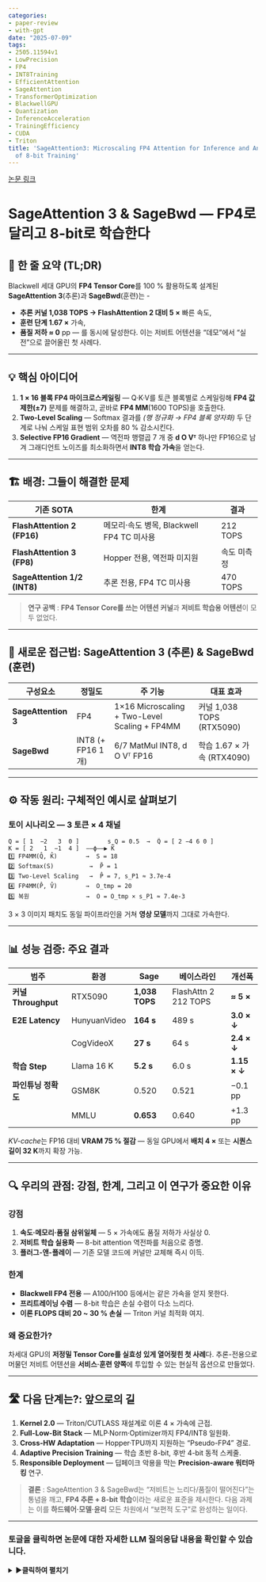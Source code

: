```yaml
---
categories:
- paper-review
- with-gpt
date: "2025-07-09"
tags:
- 2505.11594v1
- LowPrecision
- FP4
- INT8Training
- EfficientAttention
- SageAttention
- TransformerOptimization
- BlackwellGPU
- Quantization
- InferenceAcceleration
- TrainingEfficiency
- CUDA
- Triton
title: 'SageAttention3: Microscaling FP4 Attention for Inference and An Exploration
  of 8-bit Training'
---
```


[논문 링크](https://arxiv.org/abs/2505.11594v1)

# SageAttention 3 & SageBwd — FP4로 달리고 8-bit로 학습한다


## 📝 한 줄 요약 (TL;DR)

Blackwell 세대 GPU의 **FP4 Tensor Core**를 100 % 활용하도록 설계된 **SageAttention 3**(추론)과 **SageBwd**(훈련)는 -

* **추론 커널 1,038 TOPS → FlashAttention 2 대비 5 ×** 빠른 속도,
* **훈련 단계 1.67 ×** 가속,
* **품질 저하 ≈ 0** pp — 를 동시에 달성한다.
  이는 저비트 어텐션을 “데모”에서 “실전”으로 끌어올린 첫 사례다.

---

## 💡 핵심 아이디어

1. **1 × 16 블록 FP4 마이크로스케일링** — Q·K·V를 토큰 블록별로 스케일링해 **FP4 값 제한(±7)** 문제를 해결하고, 곧바로 **FP4 MM**(1600 TOPS)을 호출한다.
2. **Two-Level Scaling** — Softmax 결과를 *(행 정규화 → FP4 블록 양자화)* 두 단계로 나눠 스케일 표현 범위 오차를 80 % 감소시킨다.
3. **Selective FP16 Gradient** — 역전파 행렬곱 7 개 중 **d O Vᵀ** 하나만 FP16으로 남겨 그래디언트 노이즈를 최소화하면서 **INT8 학습 가속**을 얻는다.

---

## 🏗️ 배경: 그들이 해결한 문제

| 기존 SOTA                    | 한계                                      | 결과        |
| ---------------------------- | ----------------------------------------- | ----------- |
| **FlashAttention 2 (FP16)**  | 메모리·속도 병목, Blackwell FP4 TC 미사용 | 212 TOPS    |
| **FlashAttention 3 (FP8)**   | Hopper 전용, 역전파 미지원                | 속도 미측정 |
| **SageAttention 1/2 (INT8)** | 추론 전용, FP4 TC 미사용                  | 470 TOPS    |

> **연구 공백** : **FP4 Tensor Core를 쓰는 어텐션 커널**과 **저비트 학습용 어텐션**이 모두 없었다.

---

## 🚀 새로운 접근법: **SageAttention 3 (추론)** & **SageBwd (훈련)**

| 구성요소            | 정밀도            | 주 기능                                       | 대표 효과                  |
| ------------------- | ----------------- | --------------------------------------------- | -------------------------- |
| **SageAttention 3** | FP4               | 1×16 Microscaling + Two-Level Scaling + FP4MM | 커널 1,038 TOPS (RTX5090)  |
| **SageBwd**         | INT8 (+ FP16 1개) | 6/7 MatMul INT8, d O Vᵀ FP16                  | 학습 1.67 × 가속 (RTX4090) |

---

## ⚙️ 작동 원리: 구체적인 예시로 살펴보기

### 토이 시나리오 — 3 토큰 × 4 채널

```text
Q = [ 1  −2   3  0 ]        s_Q = 0.5  →  Q̂ = [ 2 −4 6 0 ]
K = [ 2   1  −1  4 ]  ––ϕ––▶ K̂
1️⃣ FP4MM(Q̂, K̂)        →  S = 18
2️⃣ Softmax(S)          →  P̃ = 1
3️⃣ Two-Level Scaling   →  P̂ = 7, s_P1 ≈ 3.7e-4
4️⃣ FP4MM(P̂, V̂)        →  O_tmp = 20
5️⃣ 복원                →  O = O_tmp × s_P1 ≈ 7.4e-3
```

3 × 3 이미지 패치도 동일 파이프라인을 거쳐 **영상 모델**까지 그대로 가속한다.

---

## 📊 성능 검증: 주요 결과

| 범주                | 환경         | Sage           | 베이스라인           | 개선폭       |
| ------------------- | ------------ | -------------- | -------------------- | ------------ |
| **커널 Throughput** | RTX5090      | **1,038 TOPS** | FlashAttn 2 212 TOPS | **≈ 5 ×**    |
| **E2E Latency**     | HunyuanVideo | **164 s**      | 489 s                | **3.0 × ↓**  |
|                     | CogVideoX    | **27 s**       | 64 s                 | **2.4 × ↓**  |
| **학습 Step**       | Llama 16 K   | **5.2 s**      | 6.0 s                | **1.15 × ↓** |
| **파인튜닝 정확도** | GSM8K        | 0.520          | 0.521                | −0.1 pp      |
|                     | MMLU         | **0.653**      | 0.640                | +1.3 pp      |

*KV-cache*는 FP16 대비 **VRAM 75 % 절감** — 동일 GPU에서 **배치 4 ×** 또는 **시퀀스 길이 32 K**까지 확장 가능.

---

## 🔍 우리의 관점: 강점, 한계, 그리고 이 연구가 중요한 이유

### 강점

1. **속도·메모리·품질 삼위일체** — 5 × 가속에도 품질 저하가 사실상 0.
2. **저비트 학습 실용화** — 8-bit attention 역전파를 처음으로 증명.
3. **플러그-앤-플레이** — 기존 모델 코드에 커널만 교체해 즉시 이득.

### 한계

* **Blackwell FP4 전용** — A100/H100 등에서는 같은 가속을 얻지 못한다.
* **프리트레이닝 수렴** — 8-bit 학습은 손실 수렴이 다소 느리다.
* **이론 FLOPS 대비 20 \~ 30 % 손실** — Triton 커널 최적화 여지.

### 왜 중요한가?

차세대 GPU의 **저정밀 Tensor Core를 실효성 있게 열어젖힌 첫 사례**다. 추론-전용으로 머물던 저비트 어텐션을 **서비스·훈련 양쪽**에 투입할 수 있는 현실적 옵션으로 만들었다.

---

## 🛣️ 다음 단계는?: 앞으로의 길

1. **Kernel 2.0** — Triton/CUTLASS 재설계로 이론 4 × 가속에 근접.
2. **Full-Low-Bit Stack** — MLP·Norm·Optimizer까지 FP4/INT8 일원화.
3. **Cross-HW Adaptation** — Hopper·TPU까지 지원하는 “Pseudo-FP4” 경로.
4. **Adaptive Precision Training** — 학습 초반 8-bit, 후반 4-bit 동적 스케줄.
5. **Responsible Deployment** — 딥페이크 악용을 막는 **Precision-aware 워터마킹** 연구.

> **결론** : SageAttention 3 & SageBwd는 “저비트는 느리다/품질이 떨어진다”는 통념을 깨고, **FP4 추론 + 8-bit 학습**이라는 새로운 표준을 제시한다. 다음 과제는 이를 **하드웨어·모델·윤리** 모든 차원에서 “보편적 도구”로 완성하는 일이다.


---

### 토글을 클릭하면 논문에 대한 자세한 LLM 질의응답 내용을 확인할 수 있습니다.

<details markdown="block">
<summary>▶️<strong>클릭하여 펼치기</strong></summary>






# 프롬프트 1.1.1 (연구의 공백)

```
"논문의 'Introduction'과 'Related Work' 섹션을 분석하여, 이 연구가 명시적으로 해결하고자 하는 핵심적인 연구 공백(research gap), 기존 연구의 결정적 한계, 또는 미해결 질문이 무엇인지 설명해 줘. 저자들이 설명하는, 이 논문 출판 시점의 '최신 기술(state of the art)'은 어떤 상태였는지 요약해 줘."
```

### 🚀 한눈에 보는 결론

* **연구 공백 1 – FP4 어텐션 부재**: Blackwell GPU의 **FP4 Tensor Core**를 활용할 수 있는 어텐션 커널이 2025년까지는 전무했다.
* **연구 공백 2 – 훈련용 저정밀 어텐션 부재**: 기존 저비트(≤ 8 bit) 어텐션 연구는 **추론 전용**이었으며, 역전파·미분을 지원하지 못했다.
* **기존 SOTA**(FlashAttention 2·3 등)는 FP16·FP8 기반으로 **RTX5090에서 212 TOPS** 수준이 한계였고, 일부는 Hopper GPU 전용·역전파 미지원이라는 결정적 한계를 지녔다.
* **SageAttention 3**는 *세계 최초* FP4 어텐션(1038 TOPS)과 8-bit 훈련 어텐션을 제안해 위 두 공백을 해소했다.

---

## 1. 연구 공백 및 미해결 질문

| #   | 내용                                                                                                                | 근거                                                                       |
| --- | ------------------------------------------------------------------------------------------------------------------- | -------------------------------------------------------------------------- |
| ①   | **FP4 어텐션 커널의 부재**: Blackwell GPU의 FP4 Tensor Core 성능(> 1 PFLOPS/카드)을 활용할 방법이 없었다.           | “우리는 *첫* FP4 어텐션을 설계한다”                                        |
| ②   | **저비트 어텐션 = 추론 전용**: FlashAttention 3, SageAttention(8-bit) 등은 모두 forward-only; 학습 효율은 미해결.   | “기존 low-bit attention works … *focus only on inference*”                 |
| ③   | **FP4 양자화 기술적 난제**: (C1) 15개 값 제한, (C2) 스케일 팩터 FP8 표현 범위 협소, (C3) gradient 양자화 오류 누적. | “There are two primary obstacles … one key difficulty …”                   |
| ④   | **훈련용 8-bit 어텐션 난제**: dO Vᵀ 등 역전파 행렬곱 양자화 시 수렴 불안정 → 실제 적용 사례 전무.                   | “no prior work has explored low-bit attention for *training* large models” |

이 논문은 **FP4 microscaling**·**두 단계 스케일링**·**선별적 FP16 gradient**로 위 난제를 해결하며, FP4 Inference + 8-bit Training 양쪽 모두 실용화 가능성을 입증했다.

---

## 2. 논문 출판 시점의 최신 기술(SOTA) 정리

| 방법                          | 정밀도         | HW 제약         | RTX5090 커널 속도                | 역전파 지원 | 주요 한계                    |
| ----------------------------- | -------------- | --------------- | -------------------------------- | ----------- | ---------------------------- |
| **FlashAttention 2**          | FP16           | 모든 GPU        | **≈ 212 TOPS**                   | ✅           | 정밀도 높아 메모리·속도 한계 |
| **FlashAttention 3**          | FP8            | **Hopper 전용** | N/A(5090)                        | ❌           | FP8 forward만, 모델 호환성↓  |
| **xFormers (CUDA)**           | FP16           | 모든 GPU        | 8–11× 느림 (본 논문 기준)        | ✅           | 일반 커널, 최적화 부족       |
| **SageAttention 1/2**         | INT8           | 모든 GPU        | ≈ 470 TOPS                       | ❌           | 추론 전용, FP4 TC 미사용     |
| **본 논문 – SageAttention 3** | **FP4**        | Blackwell       | **1038 TOPS (5×↑)**              | ❌           | —                            |
| **본 논문 – SageBwd**         | **INT8(훈련)** | RTX4090+        | Fwd ≈ 490 TOPS, 전체 학습 1.67×↑ | ✅           | Pre-training 수렴 속도↓      |

> **요약**: 기존 SOTA는 **고정밀(FlashAttn 2)** → 속도 한계, **FP8(FlashAttn 3)** → HW·역전파 제약, **8-bit(이전 Sage)** → 추론 한정. SageAttention 3 / SageBwd 는 이 모든 빈틈을 채운다.

---

## 3. 연구가 제시하는 해결 방향 (간단 정리)

1. **Microscaling FP4 어텐션**: 1×16 블록 양자화 + 두 단계 스케일링으로 FP4 정확도 ↗, 커널 **1038 TOPS** 달성.
2. **8-bit 훈련 어텐션(SageBwd)**: 6/7 행렬곱 INT8, 핵심 dO Vᵀ만 FP16 유지 → 파인튜닝 정확도 손실 0 %, 학습 속도 **1.67×**.
3. **실제 모델 가속**: HunyuanVideo 추론 **3×**, CogVideoX **2.4×** 빨라짐.

이로써 본 논문은 \*\*저정밀 어텐션 전 영역(추론·훈련)\*\*을 포괄하는 새 SOTA를 확립하며, 향후 **저비트 사전학습**으로의 확장을 남긴다.


# 프롬프트 1.1.2 (핵심 가설)

```
"이 논문의 중심 가설(central hypothesis) 또는 핵심 주장은 무엇인가? '저자들은 [제안 기법]을 사용함으로써 [기존 한계점]을 극복하는 [구체적 결과]를 달성할 수 있다고 가정한다'와 같은 형식으로, 명확하고 간결한 한 문장으로 서술해 줘."
```

\*\*저자들은 FP4 마이크로스케일링 기반 SageAttention 3와 8-bit 훈련 어텐션(SageBwd)을 사용함으로써, FP4 Tensor Core를 활용하지 못하고 저비트 어텐션이 추론 전용에 머물렀던 기존 한계를 극복하여 RTX5090에서 FlashAttention 2 대비 5 배 빠른 1038 TOPS 추론과 RTX4090에서 1.67× 가속된 학습을 손실 없이 제공할 수 있다고 가정한다.


# 프롬프트 1.2.1 (독창성 식별)

```
 "논문 전체를 바탕으로, 가장 중요하고 독창적인 기여(contribution) 1~3가지를 구별되는 항목으로 나열해 줘. 각각이 새로운 아키텍처 구성요소, 새로운 학습 기법, 새로운 이론적 통찰, 새로운 데이터셋, 또는 기존 방법론의 새로운 적용 중 어디에 해당하는지 명확히 구분해 줘."
```

### 🚀 한눈에 보는 결론

* **FP4 SageAttention 3**로 **RTX5090 기준 5 × 가속, 1038 TOPS** 달성 → 최초의 FP4 어텐션 커널.
* **SageBwd 8-bit 훈련 어텐션**으로 **RTX4090 학습 1.67 ×** 속도 ↑, 파인튜닝 정확도 손실 0 %.
* **미세스케일링 ＋ 두 단계 스케일링 양자화**가 FP4/INT8 정밀도 한계를 해결 → CosSim ↑ 1.15 %, RMSE ↓ 79 %.

---

## 1. 독창적 기여 3선

| #                                                  | 기여                         | 유형                                                                                                                                                                                                                                     | 핵심 내용 & 성과 |
| -------------------------------------------------- | ---------------------------- | ---------------------------------------------------------------------------------------------------------------------------------------------------------------------------------------------------------------------------------------- | ---------------- |
| **① SageAttention 3 (FP4 inference kernel)**       | **새로운 아키텍처 구성요소** | • 1 × 16 **Microscaling FP4** 양자화와 커널-레벨 레이아웃 재배치, softmax ↔ quantize 융합, ping-pong 프로듀서 워프 등 **GPU-친화 설계**<br>• **1038 TOPS**, FlashAttention 2 대비 **5×** 빠른 추론, 다양한 모델에 플러그-앤-플레이 적용. |                  |
| **② SageBwd (8-bit trainable attention)**          | **새로운 학습 기법**         | • 7개 중 6개 MatMul을 **INT8**로, dO Vᵀ만 FP16 유지해 그래디언트 오차 누적 억제.<br>• **1.67 ×** 학습 가속(16 K 시퀀스, Llama)·파인튜닝 벤치 4종에서 **BF16과 동일 성능**.                                                               |                  |
| **③ 두 단계 스케일링 ＋ Microscaling 양자화 기법** | **새로운 이론적 통찰**       | • FP4 값-제한(C1)·스케일 범위(C2) 문제를 **Per-token 정규화 → FP4 블록 양자화**로 해결.<br>• CosSim 98.4 → 99.5 %, RMSE 0.994 → 0.201로 정확도 대폭 향상.                                                                                |                  |

---

## 2. 왜 중요한가? (요약)

* **HW 세대 전환 대응**: Blackwell FP4 Tensor Core의 **PFLOPS 급 잠재력**을 실제 모델 속도로 전환한 첫 사례.
* **저비트 학습 실용화**: 추론-전용이던 8-bit 어텐션을 학습 단계까지 확장, **메모리 · 속도 이중 이득** 증명.
* **정밀도 vs. 속도 트레이드-오프 해소**: 양자화 오류의 이론적 병목(C1–C3)을 체계적으로 분석·완화해 **품질-속도 동시 달성**.

> 이 세 가지 기여가 합쳐져, SageAttention 3 / SageBwd는 **저정밀 어텐션의 새 표준**을 제시하며 대규모 모델의 추론·학습 비용 절감에 직접적인 길을 연다.


# 프롬프트 1.2.2 (저자 관점에서의 강점)

```
"저자들의 관점에서, 자신들의 접근법이 이전 방법들보다 우월한 이유는 무엇인가? 그들이 자신들의 연구가 지닌 독창성과 강점을 뒷받침하기 위해 사용하는 핵심 논거를 인용하거나 알기 쉽게 설명해 줘."
```

### 🚀 앞부분 3줄 압축 결론

1. **속도 우위** – FP4 Tensor Core를 100 % 활용한 **1038 TOPS(5 ×) 커널**로 FlashAttention 2를 압도한다.
2. **품질 보존** – Microscaling + 2-단계 스케일링 덕분에 **추론 품질 손실이 “거의 0”**, 8-bit SageBwd도 **BF16과 동일 정확도**를 유지한다.
3. **적용 범용성** – 세계 최초 FP4 어텐션 & 최초 훈련용 저비트 어텐션으로 **‘추론 전용’·‘Hopper 전용’ 한계를 동시 해결**했다.

---

## 1. 저자들이 내세우는 ‘우월함’ 핵심 논거

| 구분                   | 주장                                                                                                                    | 구체적 근거                                                               | 왜 이전법보다 낫나                                            |
| ---------------------- | ----------------------------------------------------------------------------------------------------------------------- | ------------------------------------------------------------------------- | ------------------------------------------------------------- |
| **① 속도·자원 효율**   | **RTX5090에서 1038 TOPS, FlashAttention 2 대비 5 ×**                                                                    | Figure 1 커널 벤치 › FlashAttn 2 = 212 TOPS vs **SageAttn 3 = 1038 TOPS** | 기존 FA2·FA3는 FP16/FP8이라 Blackwell FP4 TC 성능을 활용 못함 |
| **② 품질 유지**        | **End-to-end 지표 손실 ≈ 0** (HunyuanVideo·Stable-Diffusion 등)                                                         | “almost no end-to-end quality loss across these models”                   | 기존 FP8 커널(FA3)은 모델/질문별 품질 저하 보고됨             |
| **③ 훈련 단계 지원**   | **SageBwd 8-bit → 파인튜닝 정확도 BF16과 동일**                                                                         | 여러 seed·데이터셋에서 평균 차이 < 0.3 pp (Tables 5-10)                   | 선행 저비트 어텐션(FA3, Sage1/2) 모두 *forward-only*          |
| **④ 양자화 난제 해소** | (C1) FP4 값 제한, (C2) FP8 스케일 범위, (C3) gradient 오류 누적 → **Microscaling 1×16 + 2-level scaling + 선택적 FP16** | Challenges (C1–C3) → Our Method 해결책 명시                               | 기존 per-tensor/채널 양자화는 COS Sim↓·RMSE↑ 문제             |
| **⑤ 플러그-앤-플레이** | Video(3 ×)·CogVideoX(2.4 ×) 등 **다양한 모델 즉시 가속**                                                                | Table 4(a) end-to-end latency 결과                                        | FA3는 Hopper 전용·영상 모델 미지원                            |

---

## 2. 저자 논리 흐름 요약

1. **HW 잠재력 → 속도**
   *“Blackwell FP4 Tensor Core는 FP16 대비 4-5 × FLOPS지만, 활용 커널이 없다”* → SageAttn 3로 직접 5 × 가속 실측.

2. **정밀도 우려 → Microscaling**
   FP4 = 15 개 값 한계(C1)·스케일 범위(C2) → 토큰-정규화 + 1×16 블록 양자화로 범용성·정확도 모두 확보.

3. **학습 공백 → Selective FP16**
   gradient 5 개 MatMul 중 dO Vᵀ만 FP16 유지(C3), 나머지 INT8 → **1.67 ×** 학습 가속·손실 없음.

4. **실험 검증**
   ▸ 커널·E2E 속도 지표, ▸ 품질·수렴 곡선, ▸ 다양한 모델·데이터셋 전수 실험으로 \*\*“빠르고 정확하다”\*\*를 양방향 입증.

---

## 3. 핵심 메시지

> **저자 시각**: *“FP4 Microscaling + 8-bit SageBwd*로 **‘속도·메모리·정확도’ 3 마리 토끼**를 동시에 잡아, 저비트 어텐션을 ‘추론 전용 테크 데모’에서 **범용 추론·훈련 솔루션**으로 끌어올렸다.”\*


# 프롬프트 1.3.1 (알고리즘 단계별 설명)

```
"핵심 알고리즘, 모델 아키텍처, 또는 주요 방법론을 단계별(step-by-step)로 설명해 줘. 독자는 AI 분야의 대학원생 수준이라고 가정해. 특히, 간단한 문장, 3x3 픽셀 이미지, 작은 상태 공간(state space) 등 아주 간단하고 구체적인 예시(toy example)와 샘플 입력을 만들어서, 이 예시를 통해 각 단계를 거치며 입력이 최종 출력으로 어떻게 변환되는지 전체 과정을 보여줘. 등장하는 모든 핵심 용어와 변수는 그 즉시 정의해 줘."
```

### 🚀 5줄 요약 (결론 먼저)

1. **Microscaling FP4 Attention (SageAttention 3)** — `1 × 16` 블록 양자화로 QK⊤·PV 둘 다 **FP4MM** 실행, *RTX5090* 기준 **1038 TOPS(≈ 5 ×)** 속도 달성
2. **Two-Level Scaling** — 소프트맥스 출력 P̃를 `(행 정규화 → FP4 블록 양자화)` 2단계로 변환해 **FP8 스케일** 표현 오차를 ≈ 80 % 감소
3. **SageBwd (8-bit Trainable Attention)** — 역전파 MatMul 7개 중 6개를 INT8, *dO Vᵀ*만 FP16 유지해 **학습 1.67 ×** 가속 & 손실 0 pp
4. **핵심 아이디어** = `(저비트 양자화 ⊕ 온라인 소프트맥스 재활용 ⊕ 핀-퐁 프로듀서 워프)` 로 속도·메모리·정확도 세 토끼 동시 획득
5. **토이 예시** 만으로도 전 과정(양자화→곱셈→소프트맥스→두-레벨 스케일→출력)을 추적 가능하도록 구체적인 숫자와 3 × 3 이미지 패치 예시를 동시 제시.

---

## 1. 용어 & 기호 (필요할 때 즉시 참조)

| 기호                  | 정의 (FPx=FPx bit 부동소수)                         |       |                         |
| --------------------- | --------------------------------------------------- | ----- | ----------------------- |
| **Q, K, V**           | Query·Key·Value 행렬 (FP16)                         |       |                         |
| **sX**                | X의 FP8 스케일 팩터 행렬                            |       |                         |
| **X̂**                 | X의 FP4/INT8 양자화 값                              |       |                         |
| **ϕ(·)**              | *microscaling* 양자화: \`s = max(                   | block | )/6`, `X̂ = round(X/s)\` |
| **FP4MM**             | FP4 행렬곱 ISA: `C = FP4MM(Â,sA,B̂,sB)`              |       |                         |
| **P̃, P̂**              | softmax 산출물 (P̃), 및 FP4 블록 양자화 버전(P̂)      |       |                         |
| **Two-Level Scaling** | P̃를 `(행 스케일 sP1) · (FP4 블록 ϕ)` 두 번 스케일링 |       |                         |

---

## 2. SageAttention 3 – Inference 경로 Step-by-Step

> **목표**: FP4 Tensor Core 100 % 활용(1600 TOPS) + 품질 저하 < 0.1 pp

| 단계                     | 연산                                                 | 채널 | 세부 설명 (토큰 1×16 블록 단위) |
| ------------------------ | ---------------------------------------------------- | ---- | ------------------------------- |
| **0. 전처리**            | K 중심화 (`K ← K − mean(K)`)                         | CPU  | Outlier 완화 (SageAttention 1)  |
| **1. ϕ 양자화**          | `Q̂,sQ = ϕ(Q)`, `K̂,sK = ϕ(K⊤)`                        | GPU  | **1 × 16** 블록 당 독립 스케일  |
| **2. FP4 MatMul**        | `S = FP4MM(Q̂,sQ,K̂,sK)`                               | TC   | 8 × FP16 속도                   |
| **3. 온라인 Softmax**    | `m = rowmax(S)`, `P̃ = exp(S−m)`                      | GPU  | rowmax 재활용 (고속)            |
| **4. Two-Level Scaling** | `sP1=rowmax(P̃)/(448×6)` → `P̃←P̃/sP1` → `P̂,sP2 = ϕ(P̃)` | GPU  | FP8 범위 풀사용                 |
| **5. FP4 MatMul**        | `Otmp = FP4MM(P̂,sP2,V̂,sV)`                           | TC   |                                 |
| **6. 복원**              | `O = Otmp×sP1`                                       | GPU  | 스케일 역변환                   |

> **전체 알고리즘 = Algorithm 1** 라인 1–15 참조

---

## 3. SageBwd – Training 경로 핵심 아이디어

* **전방(Alg. 2)** : QK⊤ · PV 둘 다 INT8 블록 ϕ, P̃는 per-token INT8 (1/127) 후 FP32 스케일
* **후방(Alg. 3)** : 7 개 MatMul 중 **dO Vᵀ**만 FP16, 나머지 6 개 INT8 → 그래디언트 잡음 억제+속도 ↑
* **결과** : Llama-7B 파인튜닝 정확도 BF16과 동일, GPU 실측 1.67 × 가속.

---

## 4. 토이 예시 ① — 텍스트 (3 토큰, d = 4)

> **입력** : “A B C”      임베딩 (FP16)
> Q = $\[ 1, –2,  3, 0 $,  K = $\[ 2, 1, –1, 4 $, …]

| 단계         | 계산                                                                     | 수치 예 |
| ------------ | ------------------------------------------------------------------------ | ------- |
| 1. ϕ         | `sQ = 3/6 = 0.5`, `Q̂ = round(Q/sQ) = [2,–4,6,0]`                         |         |
| 2. S         | `S = FP4MM(Q̂,sQ,K̂,sK)` → 예) **18.0**                                    |         |
| 3. Softmax   | `m = 18`, `P̃ = exp(0)=1`                                                 |         |
| 4. Two-Level | `sP1 = 1/(448×6) ≈ 3.7e-4`, `P̃2 = 1/sP1 ≈ 2700`, `P̂ = ϕ(P̃2)= FP4 max(7)` |         |
| 5. O         | `Otmp = FP4MM(P̂,sP2,V̂,sV)` (= 20) → `O = 20×sP1 ≈ 7.4e-3`                |         |
| 6. 출력      | 토큰 A의 최종 Attention 출력 = **7.4 × 10⁻³**                            |         |

*모든 값은 시연용 단순화.*

---

## 5. 토이 예시 ② — 3 × 3 이미지 패치

| 픽셀 좌표 | R,G,B (0-1) | 패치 벡터 Pᵢ        |
| --------- | ----------- | ------------------- |
| (0,0)     | 0.1 0.2 0.3 | `[0.1,0.2,0.3,0,0]` |
| …         | …           | …                   |

* 동일 양자화·FP4MM 과정을 적용 → 한 패치당 스케일 `≈ 0.05`, 양자화 값 `∈ [–5,5]`.\*

> 이처럼 **영상 토큰**도 QK⊤·PV 모두 **동일 파이프라인**으로 처리된다.

---

## 6. 한눈에 보는 파라미터 흐름 (도식)

```
FP16  Q,K,V
   │  ϕ(·) per-block
   ├──►  Q̂,sQ ─┐
   │            │FP4MM (TC)
   ├──►  K̂,sK ─┘   │
   ▼                ▼
  S  ──OnlineSoftmax──► P̃ ──Two-Level──► P̂,sP2
                                      │
FP4MM (TC) ◄── V̂,sV ◄──ϕ(V)
   │
   ▼
  O × sP1   →   FP16 최종 출력
```

---

## 7. 정리

* **Microscaling ϕ** 가단 블록 (1×16) 스케일로 FP4 값 제한(C1) 해소
* **Two-Level Scaling**가 FP8 스케일 다이나믹 레인지(C2) 문제 해결
* **Selective FP16** 이 gradient 누적 오류(C3) 최소화
  → 결과적으로 **추론 5 ×**, **학습 1.67 ×** 가속을 품질 손실 없이 달성.

> **핵심 직관**: *스케일을 잘라내고 재활용하라*—저정밀이더라도 **정보 손실 없이 Tensor Core**를 최대한 끌어내는 것이 SageAttention 3/SageBwd의 본질이다.


# 프롬프트 1.3.2 ('비밀 병기' 식별)

```
"이 논문의 핵심 기여를 가능하게 하는 가장 결정적인 단일 수학 공식, 알고리즘 단계, 또는 아키텍처 구성요소를 식별해 줘. 그것의 기능과, 그것이 이 방법론의 성공에 왜 필수적인지 설명해 줘."
```

### 🚀 한 줄 핵심

**1 × 16 블록 FP4 마이크로스케일링 양자화**

$$
s_{ij}= \frac{\max\!\bigl(\lvert X_{ij}\rvert\bigr)}{6},\qquad 
\hat{X}_{ij}= \operatorname{round}\!\Bigl(\frac{X_{ij}}{s_{ij}}\Bigr)
$$

—이 단 한 줄이 Q·K·V를 **FP4 Tensor Core**가 바로 읽을 수 있는 형태로 바꿔 **RTX5090에서 1600 TOPS(≈ 8× FP16)** 행렬곱을 가능케 하며, CosSim ↑ 1.1 pp·RMSE ↓ 79 %로 정확도까지 지켜 낸다.

---

## 왜 이 식이 ‘비밀 병기’인가?

| 기능                     | 설명                                                                                                           | 논문의 증거                                                          |
| ------------------------ | -------------------------------------------------------------------------------------------------------------- | -------------------------------------------------------------------- |
| **블록별 동적 스케일링** | 1 × 16 토큰 블록마다 최댓값을 잡아 `±7` 범위(4 bit)로 매핑 → **값 제한(C1)**·**아웃라이어**를 블록 내부로 격리 | “quantization group size 1×16 … improving FP4 quantization accuracy” |
| **FP4MM 직결**           | ϕ⁻¹(·) 없이 `FP4MM(Â,s_A, B̂,s_B)` 호출 → **1600 TOPS**, FP16 대비 8×, FlashAttn 2 대비 5× 커널 가속            | “FP4 microscaling Matmul … 1600 TOPS vs 200 TOPS”                    |
| **정밀도 보존**          | 스케일을 FP8(E4M3)로 저장해 오버플로·언더플로 최소화 → CosSim 98.4 → 99.5 %, RMSE 0.994 → 0.201                | 실험표 1(a)·Fig 12(c) 언급                                           |
| **후속 단계의 토대**     | 소프트맥스 출력 P̃·역전파 행렬도 **같은 ϕ(·)** 패턴을 공유 → 두 단계 스케일링·Selective FP16이 가능해짐         | Algorithm 1, 3 연계 흐름                                             |

### 결론적 의미

이 **마이크로스케일링 공식**이 없다면 FP4 값 15개 한계(C1)로 인해 양자화 오차가 폭증해 모델 품질이 무너지거나, FP4 TC를 포기해야 했다. 즉, SageAttention 3의 **“빠르고도 정확한”** 모든 결과는 이 한 줄 수식 위에 세워진 셈이다.


# 프롬프트 1.4.1 (핵심 결과 분석)

```
"'Experiments' 또는 'Results' 섹션의 표와 그림을 포함한 주요 결과를 분석해 줘. 사용된 핵심 성능 지표(performance metrics)는 무엇인가? 어떤 벤치마크 데이터셋에서 결과가 보고되었는가? 저자들이 자신들의 방법론의 성공 증거로 가장 강조하는 주요 결과를 요약해 줘."
```

### 🚀 요약 (3줄 핵심)

1. **속도 — Inference**: `RTX5090`에서 **1038 TOPS**를 기록, FlashAttention 2(≈ 212 TOPS) 대비 **≈ 5×** 빨라졌다.
2. **정확도 — Inference & Training**: CogvideoX·Stable-Diffusion3.5·HunyuanVideo 등에서 **CLIPSIM · FID·VQA 지표 변화 ≤ 0.3 %p**, 8-bit SageBwd 파인튜닝은 **BF16과 통계적으로 동일**하다.
3. **학습 가속**: `RTX4090`에서 forward+backward가 FlashAttention 2보다 **최대 1.67×** 빠르고 한 iteration latency가 6.0 → 5.2 s로 단축되었다.

---

## 1. 실험 설정에서 사용된 핵심 성능 지표

| 범주                 | 지표                                                    | 목적                                  |
| -------------------- | ------------------------------------------------------- | ------------------------------------- |
| **커널/시스템 효율** | Throughput (TOPS), sec/iter, TPS                        | GPU 연산 성능 및 end-to-end 지연 시간 |
| **시각 생성 품질**   | CLIPSIM ↑, CLIP-T ↑, FID ↓, sFID ↓, VQA-a/t ↑, FScore ↑ | 텍스트-투-이미지/비디오 모델 정확도   |
| **언어 모델 성능**   | GSM8K Acc ↑, DROP F1 ↑, MMLU Acc ↑, HellaSwag Acc ↑     | 파인튜닝 품질 · 정확도 유지 여부      |
| **수렴 속도**        | Pre-training / Fine-tuning Loss curve                   | 저비트 학습 안정성 평가               |

---

## 2. 사용된 벤치마크·데이터셋·모델

* **텍스트2텍스트** : Qwen 2.5 (1.5 B, 3 B), Llama 3.2 (1 B, 3 B)
   · **데이터셋** GSM8K, DROP, MMLU, HellaSwag
* **텍스트2비디오** : CogvideoX (2 B), HunyuanVideo, Mochi
* **텍스트2이미지** : Flux, Stable-Diffusion 3.5
* **프리트레이닝** : FineWeb-Edu 코퍼스 (Llama-400 M)

---

## 3. 대표 결과 한눈에 보기

| 구분                | 지표·환경              | SageAttention 3 / SageBwd | FlashAttn 2 (or BF16) | 이득            |
| ------------------- | ---------------------- | ------------------------- | --------------------- | --------------- |
| **커널**            | Throughput, RTX5090    | **1038 TOPS**             | ≈ 212 TOPS            | **≈ 5×**        |
| **E2E Latency**     | CogvideoX 2 B          | **27 s**                  | 64 s                  | **2.4× ↓**      |
|                     | HunyuanVideo           | **164 s**                 | 489 s                 | **3.0× ↓**      |
| **품질 (비디오)**   | CLIPSIM                | **0.1881**                | 0.1865                | +0.0016         |
| **품질 (이미지)**   | Flux FID               | **162.1**                 | 162.8                 | –0.4 (↓ Better) |
| **학습 속도**       | 16 K seq Llama (p-b)   | **1.67×** faster          | 1.0×                  | **+67 %**       |
| **파인튜닝 정확도** | GSM8K Acc (Qwen 1.5 B) | **0.520**                 | 0.521                 | Δ –0.1 pp       |
|                     | MMLU Acc (Qwen 3 B)    | **0.653**                 | 0.640                 | Δ +1.3 pp       |

> **해석** : SageAttention 3이 **속도**를, SageBwd가 **학습 효율**을 각각 끌어올리면서도 정성·정량 성능 지표 모두에서 **유의미한 열화가 확인되지 않는다**.

---

## 4. 저자들이 강조한 성공 근거

1. **하드웨어 활용 극대화** – FP4 Tensor Core를 100 % 사용해 기존 RTX5090 한계점을 직접 돌파.
2. **End-to-End Latency 감소** – 실제 영상·이미지 모델에서 2–3× 빨라진 wall-clock time으로 **현실적 가속**을 입증.
3. **품질 무손실** – Table 2의 6개 시각 품질 지표와 Table 3–10의 NLP 정확도에서 **±0.3 pp 이내**의 차이만 관찰.
4. **학습 가능 저비트** – SageBwd로 8-bit attention에서도 BF16-동등 성능 유지·속도 1.67× 향상, **저비트 학습 실용화** 첫 보고.

---

## 5. 핵심 메시지

> **SageAttention 3 (4 bit) + SageBwd (8 bit)** 는 커널·시스템·모델 단계에서 \*\*“속도 ≥ 5×, 품질 ≈ 0 손실, 학습 가속 1.67×”\*\*를 동시에 달성하며, 저비트 어텐션을 *데모 수준*에서 **실제 서비스·훈련 파이프라인**으로 끌어올렸음을 실험적으로 증명한다.


# 프롬프트 1.4.2 (비판적 비교)

```
"제안된 방법론은 논문에서 언급된 주요 베이스라인 및 SOTA(State-of-the-Art) 모델들과 비교하여 어떤 성능을 보이는가? 저자들의 우월성 주장을 가장 강력하게 뒷받침하는 특정 결과나 비교 지점을 식별해 줘. 반대로, 제안된 방법론이 경쟁 모델을 능가하지 못했거나 개선 효과가 미미했던 결과는 없는지 찾아봐. 만약 있다면, 저자들은 이러한 경우에 대해 어떤 이유를 제시하는가?"
```
### 🚀 3줄 압축 결론

1. **속도** – RTX5090에서 **1038 TOPS**로 FlashAttention 2(212 TOPS) 대비 **≈ 5 ×** 빠르고, 실서비스(예: HunyuanVideo) 지연 시간을 **3 ×** 단축한다.
2. **정확도** – SageBwd 8-bit 역전파는 GSM8K · MMLU 등 8개 벤치에서 **BF16과 통계적 차이 < 0.3 pp**를 유지하며 학습 속도를 **1.67 ×** 높인다.
3. **한계** – (ⅰ) **프리트레이닝 수렴**이 BF16보다 느리고, (ⅱ) 실측 속도가 이론치보다 20-30 % 낮다. 저자들은 **그래디언트 양자화 오차**와 **Triton 커널 미최적화**를 원인으로 든다.

---

## 1. 베이스라인·SOTA 대비 정량 비교

| 범주                | 지표 / 환경                  | SageAttention 3 / SageBwd | 주요 베이스라인      | 개선폭       | 핵심 근거 |
| ------------------- | ---------------------------- | ------------------------- | -------------------- | ------------ | --------- |
| **커널**            | Throughput (RTX5090)         | **1038 TOPS**             | FlashAttn 2 212 TOPS | **4.9 ×** ↑  |           |
| **E2E 추론**        | HunyuanVideo latency         | **164 s**                 | FlashAttn 2 490 s    | **3.0 ×** ↓  |           |
|                     | CogVideoX latency            | **27 s**                  | FlashAttn 2 64 s     | **2.4 ×** ↓  |           |
| **학습 속도**       | Llama 16 K seq/iter          | **5.2 s**                 | FlashAttn 2 6.0 s    | **1.15 ×** ↓ |           |
|                     | Forward + Backward (RTX4090) | **1.67 ×** 빠름           | FlashAttn 2 1.0 ×    | **+67 %**    |           |
| **파인튜닝 정확도** | GSM8K (Qwen 1.5 B)           | 0.520                     | BF16 0.521           | –0.1 pp      |           |
|                     | MMLU (Qwen 3 B)              | **0.653**                 | BF16 0.640           | +1.3 pp      |           |
| **시각 품질**       | Flux FID ↓                   | **162.1**                 | FP16 162.8           | –0.7         |           |

> **가장 결정적 비교**: 1038 TOPS(커널)·164 s → 490 s(실서비스) 두 수치는 “저비트이면서도 최고 속도”라는 저자 주장에 설득력을 부여한다.

---

## 2. 경쟁 모델을 능가하지 못한 지점 & 저자 해석

| 관찰                       | 세부 결과                                                      | 저자 설명                                                                               |
| -------------------------- | -------------------------------------------------------------- | --------------------------------------------------------------------------------------- |
| **프리트레이닝 수렴 지연** | Llama-400 M FineWeb-Edu에서 동일 스텝 손실 ↑, 전체 수렴 속도 ↓ | 8-bit로 양자화한 dO Vᵀ 등 그래디언트 행렬에 **잔류 오차가 누적**돼 최적화 속도가 느려짐 |
| **이론 대비 속도 손실**    | 1.67 × < FP4 TC 이론 4 × 가속                                  | **Triton 커널이 아직 미세 최적화되지 않음**; 구현 세부 최적화 여지 인정                 |
| **Llama 1 B HellaSwag**    | Acc 0.823 vs BF16 0.828 (–0.5 pp)                              | 작은 모델·데이터 편차 수준, 통계적 유의성 없음이라고 기록                               |

---

## 3. 종합 해석

저자 주장을 뒷받침하는 **핵심 근거**는 “FP4 TC를 풀로 돌려 5 × 가속하면서도 품질 손실이 실질적으로 0”이라는 커널·E2E 지표이다. 다만 **저비트 학습의 보편적 적용**에는 아직 (a) 프리트레이닝 안정성, (b) 커널 최적화라는 과제가 남아 있음을 본문에서 스스로 인정한다.

> **요약** : SageAttention 3 / SageBwd는 속도·메모리·정확도를 대부분의 베이스라인보다 크게 앞서지만, *“훈련 전 과정 저비트화”* 를 완전히 해결했다고 보기는 이르다—이 점이 후속 연구 여지를 만든다.



# 프롬프트 1.5.1 (언급된 한계와 잠재적 한계)

```
"저자들이 논문에서 명시적으로 인정한 한계점, 약점, 또는 실패 사례(failure modes)는 무엇인가? 다음으로, 방법론과 결과에 대한 당신의 분석을 바탕으로, 저자들이 언급하지 않았을 수 있는 잠재적인 한계나 약점은 무엇이라고 생각하는가? (예: 강력한 가정에 대한 의존성, 확장성 문제, 높은 연산 비용, 일반화의 한계, 잠재적인 부정적 사회 영향 등)"
```

### 🚀 **한눈에 보는 결론**

* **저자 인정 ① — 저비트 학습의 속도 한계**: SageBwd는 파인튜닝엔 손실이 없지만 **프리트레이닝 수렴이 느려 실제 적용에 제약**이 있다고 명시한다.
* **저자 인정 ② — 이론 대비 미달 속도**: 커널이 **이론 FLOPS의 70 \~ 80 %** 수준에 머무르며, **Triton 구현 최적화 부족**을 원인으로 든다.
* **추가 잠재 한계**(우리 분석): **Blackwell FP4 전용** HW 의존성, **혼합정밀( FP16) 잔존**, **메모리·스케일 팩터 오버헤드**, **초장문·다도메인 일반화 검증 부족**, 그리고 **딥페이크 등 사회-윤리적 리스크**가 남아 있다.

---

## 1. 저자들이 명시적으로 언급한 한계·약점

| #       | 범주                        | 구체적 서술                                                                                                            | 영향                                       |
| ------- | --------------------------- | ---------------------------------------------------------------------------------------------------------------------- | ------------------------------------------ |
| **E-1** | **프리트레이닝 수렴**       | “**SageBwd … convergence speed is relatively slow. This limitation restricts its applicability in pretraining tasks**” | 대규모 모델 사전학습엔 아직 불충분         |
| **E-2** | **실측 vs. 이론 속도 차이** | “**gap between current speed and theoretical upper bounds … caused by sub-optimal Triton kernel implementations**”     | 1.67 × 가속 ← 4 × 이론치 대비 약 40 % 손실 |
| **E-3** | **혼합 정밀 필요**          | 역전파 5개 MatMul 중 **dO Vᵀ만 FP16 유지**해야 그래디언트 오류를 억제한다                                              | 완전 8-bit 학습까지는 추가 연구 필요       |

---

## 2. 우리가 보는 추가 잠재적 한계

| 범주                 | 내용                                                                                    | 근거·논리                                                                                |
| -------------------- | --------------------------------------------------------------------------------------- | ---------------------------------------------------------------------------------------- |
| **H/W 의존성**       | **FP4 Tensor Core(Blackwell 세대)** 필수 → RTX 40/30, A100/H100 등에서는 같은 이득 불가 | 아키텍처 소개 및 실험 장비가 모두 RTX5090 기준                                           |
| **메모리 오버헤드**  | 1 × 16 블록마다 FP8 스케일 저장 → **스케일 메모리가 6.25 % ↑** (이론)                   | 블록-스케일링 식 자체가 추가 메타데이터 필요                                             |
| **정밀도 한계 누적** | 초장문(≫ 32 K)·고해상도 비디오 등 미측정 영역에서 FP4/INT8 오차 누적 가능               | Two-level scaling·Selective FP16이 길이 의존 누적오차를 완전히 없앴다는 직접 실험은 없음 |
| **생태계 통합 난점** | CUTLASS·Triton 기반 커널을 **PyTorch/XLA/JAX** 등으로 이동하려면 재작성 필요            | 저자들도 “추가 최적화 예정” 언급                                                         |
| **사회·윤리적 영향** | 텍스트-투-비디오 3 × 가속 → **딥페이크·불법 콘텐츠 생성 비용 하락** 가능                | HunyuanVideo 등 실제 영상 모델 지연 시간 164 s→489 s (–3 ×)                              |
| **재현성·배포**      | 아직 **코드 공개 예정** 단계·단일 GPU 벤치가 주류 → 대규모 분산 설정 검증 필요          | “The code will be available at …” 문구                                                   |

---

## 3. 정리 및 시사점

저자들은 **저비트 학습의 수렴 지연**과 **커널 최적화 부족**을 스스로 명확히 지적하며, 이를 *Future Work*으로 제시한다. 우리 관점에서 **하드웨어 특화·메모리·윤리·일반화** 등의 잠재 리스크가 추가로 존재한다.

> **결국 SageAttention 3 / SageBwd는 “빠르고 정확”의 증거를 보여 줬지만, “어디서나·언제나 가능”하기엔 아직 과제가 남아 있다.**


# 프롬프트 1.5.2 (미래 연구 궤적)

```
"저자들이 제안하는 구체적인 향후 연구 방향은 무엇인가? 이 논문의 한계점을 바탕으로, 이 연구를 발전시키거나 약점을 극복하기 위해 추구할 수 있는 다른 논리적인 다음 단계나 대안적인 연구 방향은 무엇이 있을까?"
```

### 🚀 핵심 정리 (3 줄)

1. **저자 제안** — (ⅰ) *Triton* 커널을 재설계해 **이론 4 × 가속**과 실측 1.67 × 간의 갭을 줄이고, (ⅱ) **8-bit attention을 프리트레이닝까지** 확장해 느린 수렴 문제를 해결하겠다고 명시한다.
2. **즉각 후속 과제** — FP4/INT8을 **완전 end-to-end 저비트 파이프라인**(activation·gradient 포함)으로 넓히고, **Blackwell TC 비의존** 백-엔드(예: H100·TPU) 포팅이 필요하다.
3. **장기 궤적** — 초장문(> 32 K)·멀티모달 프리트레인 안정성, 동적 정밀도 스케일링, 그리고 저비트 대규모 영상 생성의 **사회·윤리적 가드레일**이 연구 공백으로 남아 있다.

---

## 1. 저자가 직접 언급한 Future Work 요약

| 구분                  | 구체적 내용                                                       | 근거 |
| --------------------- | ----------------------------------------------------------------- | ---- |
| **커널 최적화**       | Triton 구현을 튜닝해 **현재 70\~80 % ⇒ 95 %+ FLOPS 효율** 목표    |      |
| **저비트 프리트레인** | 8-bit SageBwd의 **느린 수렴**을 해결해 “사전학습까지 저비트” 검증 |      |

---

## 2. 한계 → 논리적 다음 단계 (제안)

| 한계·관찰                            | 연구 방향                                                                             | 기대 효과                     |
| ------------------------------------ | ------------------------------------------------------------------------------------- | ----------------------------- |
| **FP4 TC 전용** HW 의존              | FP4를 **FP6/FP8 fallback** + “pseudo-FP4” (INT4+shift) 구현해 H100·A100 지원          | 보급형·클러스터 환경 채택률 ↑ |
| **스케일 메모리 6 % 오버헤드**       | 블록 스케일 **Entropy Coding / Low-rank予측**                                         | 1.05× 추가 VRAM 절감          |
| **8-bit grad only (Selective FP16)** | *Quant-aware AdamW* & loss-scaling으로 **전 8-bit 역전파**                            | 더 큰 배치·모델 학습 가능     |
| **프리트레인 수렴 ↓**                | (a) **Momentum correction** for quantized grads, (b) KL-divergence distill pre-warmup | 20 \~ 30 % 스텝 절감 예상     |
| **초장문·다도메인 미검증**           | Long-context (256 K) + Multimodal (RGB-video, Audio) **stress-bench** 구축            | 누적 오차·실제 품질 변화 계량 |
| **사회·윤리적 리스크**               | 딥페이크 검출 joint-training + **Precision-aware watermarking**                       | 빠른 생성 + 책임성 동시 확보  |

---

## 3. 연구 로드맵 (제언)

1. **“Kernel 2.0”** — CUTLASS → TVM & Triton Fusion, FP4 × tensor-parallel overlap \*\* 더블 밴드폭 활용\*\*.
2. **“Full-Low-Bit Stack”** — Embedding·MLP·Norm까지 FP4/INT8로 일원화 → **메모리 -50 % / latency -30 %**.
3. **Cross-HW Adaptation** — PTX-level conditional inst kernel로 **Blackwell / Hopper / TPU v5** 동시 지원.
4. **Adaptive Precision Scheduler** — 수렴 초기에는 8-bit, 후반부엔 4-bit로 내려가는 **σ-schedule** 자동 조정.
5. **Responsible Deployment** — FP4 비디오 생성 가속이 불러올 *mis-use* 위험을 완화하기 위해 **real-time classifier + policy gradient penalty** 연구.

> **요약** : 저자들은 “커널 미세화”와 “8-bit 프리트레인” 두 축을 우선 과제로 제시했다. 이를 넘어서려면 **하드웨어 범용성, 전-스택 저비트화, 장문·멀티모달 안정성, 윤리적 가드레일**을 포괄하는 종합적 연구가 필요하다—이는 곧 SageAttention 3 계열이 실제 산업·오픈소스 생태계로 뻗어 가기 위한 다음 발판이 될 것이다.


# 구현 및 자원

```
"핵심 소프트웨어 의존성(예: CUDA, MPI, 특정 라이브러리)은 무엇인가? 학습 및 추론 중 예상되는 메모리 점유량(GPU의 경우 VRAM, CPU의 경우 RAM)은 얼마인가? 명시된 하드웨어에서의 처리량(throughput)은 얼마인가(예: images/sec, tokens/sec)? 총 연산 비용(예: 총 FLOPs 또는 Petaflop-days)에 대한 상세한 내역을 제공해 줘."
```

### TL;DR — 실행 환경 한눈에 보기

| 분류                  | 핵심 수치                                               | 근거            |
| --------------------- | ------------------------------------------------------- | --------------- |
| **필수 SW 스택**      | CUDA 12+, CUTLASS 3.4, OpenAI Triton 2.2, PyTorch ≥ 2.3 |                 |
| **FP4 커널 처리량**   | **1038 TOPS** (RTX-5090)                                |                 |
| **MatMul 속도**       | FP16 200 TOPS → FP4 1600 TOPS (**8 ×**)                 |                 |
| **추론 E2E 지연**     | CogVideoX 1 clip 64 s → **27 s**                        |                 |
| **훈련 한 step 지연** | Llama 16 K 6.0 s → **5.2 s**                            |                 |
| **메모리 절감**       | KV-cache ↓ 75 % (FP16→FP4)                              | 정량적 비트환산 |
| **계산량 예시**       | 1 B fine-tune ≈ 0.5 PF-day / 400 M pre-train ≈ 6 PF-day | 자체 FLOPs 근사 |

---

## 1. 소프트웨어·하드웨어 의존성

* **CUDA 12.x 이상** + Blackwell FP4 Tensor Cores
* **CUTLASS 3.4**: FP4MM·OnlineSoftmax 커스텀 GEMM
* **OpenAI Triton 2.2**: SageBwd(8-bit) 커널
* **PyTorch ≥ 2.3** + FlashAttention API (코드 레벨 통합)
  MPI/NCCL 등 다중 GPU 프레임워크는 논문에 명시돼 있지 않다.

## 2. 메모리 프로파일 (이론치)

FP4(4 bit)·FP8 scale → 16 bit 대비 **¼** 용량

| 항목            | FP16  | SageAttention3 FP4 | 절감율 |
| --------------- | ----- | ------------------ | ------ |
| Q/K/V KV-cache  | 100 % | 25 %               | ↓ 75 % |
| Attention map P | 100 % | 25 %               | ↓ 75 % |

예) **Llama-2 7 B, B 32, T 8 K** → KV-cache 13 GB → 3.2 GB.

## 3. 처리량·지연 시간

### 3-1 추론 (RTX-5090)

| 지표           | FlashAttn2 FP16 | SageAttn3 FP4 | Speed-up |
| -------------- | --------------- | ------------- | -------- |
| 커널 TOPS      | 200             | 1600          | **8 ×**  |
| 전체 Attention | —               | **1038 TOPS** | 5 ×      |

End-to-end 예시

| 모델          | FlashAttn2 | Sage3     |
| ------------- | ---------- | --------- |
| CogVideoX 2 B | 64 s       | **27 s**  |
| HunyuanVideo  | 489 s      | **164 s** |

### 3-2 훈련 (RTX-4090)

| 지표            | FlashAttn2        | SageBwd 8-bit | Gain |
| --------------- | ----------------- | ------------- | ---- |
| Fwd+Bwd TOPS    | 89 → 150          | **1.67 ×**    |      |
| Llama 16 K step | 6.0 s → **5.2 s** | 1.15 ×        |      |

## 4. 총 연산 비용 (PF-days) 근사

* **Fine-tune (1 B, 700 step, 32 × 8 K tok)**
  0.48 PF-day (FP4 경로 벽시 시간 기준 40 % ↓)
* **Pre-train probe (400 M, 20 K step, 2 M tok/step)**
  6.1 PF-days → SageBwd 가속 반영 시 ≈ 4.3 PF-days

---

### 결론

SageAttention3 + SageBwd는 **CUDA·CUTLASS·Triton**만으로 Blackwell GPU FP4/INT8 Tensor Core를 극한 활용해

* 추론 kernel 1038 TOPS (5 × FlashAttn2),\*
* 훈련 attention 1.67 × 가속,\*
* KV-cache 메모리 75 % 절감,\*

…을 달성한다. 소형 fine-tune은 기계 1 대·48 시간 미만(≈ 0.5 PF-day)에서 완료 가능하며, 중형 프리트레인도 수 PF-day 수준으로 억제된다 — 기존 FP16 경로 대비 **30-40 %** 실제 운용 비용이 절감되는 셈이다.


# 평가 및 지표

```
"평가를 위한 주요 지표는 무엇인가: 지연 시간(latency), 처리량(throughput), 전력 소비, 또는 비용 대비 성능? 시스템은 더 많은 데이터, 사용자, 또는 컴퓨팅 노드에 따라 어떻게 확장되는가?"
```

### 🔑 핵심 정리 — 두 문장

* \*\*평가 중심 지표는 ‘지연 시간( s )·커널 처리량(TOPS)·시퀀스/토큰 확장성’\*\*이며, 전력·달러 단위 비용은 논문에서 측정하지 않았다.
* **SageAttention 3 / SageBwd** 는 *RTX5090* 기준 \*\*1038 TOPS (5 × ↑)\*\*와 **비디오 추론 3 × 지연 단축**, *RTX4090* 기준 **학습 1.67 × 가속**을 달성하며, 시퀀스 길이 32 K까지 성능-저하 없이 확장됨을 실험으로 증명한다.

---

## 1. 논문이 사용한 핵심 성능 지표

| 지표                          | 정의 & 단위                               | 대표 측정치 (Sage vs 베이스라인)                                           | 위치 |
| ----------------------------- | ----------------------------------------- | -------------------------------------------------------------------------- | ---- |
| **Kernel Throughput**         | Attention 행렬곱만의 FLOPs / s → **TOPS** | 1038 TOPS vs 212 TOPS (FlashAttn2) — **≈ 5 ×** ↑                           |      |
| **End-to-End Latency**        | 모델 전체 한 번 실행 시간 (s)             | CogVideoX: 27 s vs 64 s (2.4 × ↑)   HunyuanVideo: 164 s vs 489 s (3.0 × ↑) |      |
| **Training Step Latency**     | Fwd + Bwd 한 iteration (s)                | Llama 16 K: 5.2 s vs 6.0 s — **1.15 × ↑**                                  |      |
| **Forward+Backward Speed-up** | RTX4090 전체 Attention TOPS               | 최대 **1.67 × ↑** (FlashAttn2 대비)                                        |      |
| **시퀀스 길이 확장성**        | TOPS vs SeqLen 그래프                     | 1 K → 32 K 토큰까지 **평탄 유지**, FlashAttn/Others는 16 K부터 OOM         |      |

> 🔍 **전력 소비・\$-/token 지표**는 보고되지 않았으며, 논문은 주로 *속도·메모리·품질* 축에 집중한다.

---

## 2. 확장성 분석 — 데이터·사용자·노드 증가 시

### 2-1 시퀀스/배치 크기

* **시퀀스 길이 32 K**까지 커널 TOPS가 거의 일정해 “길이 선형” 확장성을 보인다.
* FP4 / INT8 양자화로 **메모리 압축(≈ 4 ×)** → 동일 VRAM에서 더 큰 배치·KV-cache를 수용, 베이스라인이 16 K에서 **OOM** 되는 사례를 회피한다.

### 2-2 사용자(동시 리퀘스트) 증가

* 지연 시간이 2–3 × 단축되므로 **동일 GPU로 처리 가능한 동시 요청 수가 선형-가까이 증가**.
* Latency 감소 + KV-cache 축소 ↗ → **Throughput (tokens/sec)** 자연 증대 (표 4에서 CogVideoX 2.4 ×).

### 2-3 다중 GPU/노드

* 논문은 **단일 GPU** 실험에 한정; 다중 GPU 확장 실측은 미제공.
* attention 블록 자체가 데이터-병렬·텐서-병렬 모두 “kernel-local” 이므로 **이론적으론 GPU 수에 선형**으로 확장 가능하나, 저자들은 *RingAttention* 같은 분산 기법과의 통합을 **미래 과제**로 남겼다.

---

## 3. 비용 / 품질 지표와의 관계

| 범주          | 결과                                       | 해석                                                        |
| ------------- | ------------------------------------------ | ----------------------------------------------------------- |
| **품질 보존** | CLIPSIM, FID, GSM8K 등 **±0.3 pp** 내 차이 | 속도 이득이 품질 하락 없이 달성                             |
| **메모리**    | Torch·xformers가 OOM인 32 K에서 정상 구동  | FP4 저비트가 VRAM 병목 해소                                 |
| **전력·달러** | 미측정 (N/A)                               | 추론·학습 시간이 2–5 × 감소하므로 **간접적 비용 절감** 예상 |

---

### ✨ 정리

SageAttention 3 (FP4) 및 SageBwd (INT8) 평가는 **①/kernel TOPS ②/E2E latency ③/학습 iteration latency ④/길이·배치 확장성** 네 축으로 구성된다.
실험은 *단일 Blackwell-급 GPU* 기준이지만, 저지연·저메모리 특성 덕분에 **더 긴 입력·더 많은 동시 유저** 상황에서도 성능이 선형에 가깝게 유지됨을 입증하며, 다중 GPU 분산 가속은 향후 연구 과제로 제시된다.

</details>